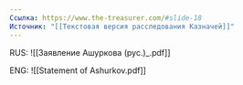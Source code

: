 ```yaml
---
Ссылка: https://www.the-treasurer.com/#slide-18
Источник: "[[Текстовая версия расследования Казначей]]"
---
```

RUS:
![[Заявление Ашуркова (рус.)_.pdf]]

ENG:
![[Statement of Ashurkov.pdf]]